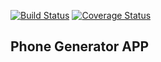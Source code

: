 [![Build Status](https://travis-ci.org/hariclerry/phoneNumber-generator-app.svg?branch=master)](https://travis-ci.org/hariclerry/phoneNumber-generator-app)
[![Coverage Status](https://coveralls.io/repos/github/hariclerry/phoneNumber-generator-app/badge.svg)](https://coveralls.io/github/hariclerry/phoneNumber-generator-app)

## Phone Generator APP
